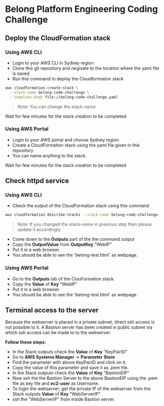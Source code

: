 # Belong Platform Engineering Coding Challenge

## Deploy the CloudFormation stack

### Using AWS CLI
- Login to your AWS CLI in Sydney region
- Clone this git repository and negivate to the location where the yaml file is saved
- Run this command to deploy the Cloudformation stack

```sh
aws cloudformation create-stack \
  --stack-name belong-code-challenge \
  --template-body file://belong-code-challenge.yaml
```

> Note: You can change the stack-name

Wait for few minutes for the stack creation to be completed.

### Using AWS Portal
- Login to your AWS portal and choose Sydney region
- Create a CloudFormation stack using the yaml file given in this repository
- You can name anything to the stack.

Wait for few minutes for the stack creation to be completed.


## Check httpd service

### Using AWS CLI
- Check the output of the CloudFormation stack using this command 

```sh
aws cloudformation describe-stacks --stack-name belong-code-challenge
```

> Note: If you changed the stack-name in previous step then please update it accordingly.

- Come down to the **Outputs** part of the the command output
- Copy the **OutputValue** from **OutputKey** "WebIP"
- Put it in a web browser.
- You should be able to see the 'belong-test.html' as webpage.

### Using AWS Portal
- Go to the **Outputs** tab of the ClouFormation stack.
- Copy the **Value** of **Key** "WebIP"
- Put it in a web browser.
- You should be able to see the 'belong-test.html' as webpage.


## Terminal access to the server
Because the webserver is placed in a private subnet, direct ssh access is not possible to it.
A Bastion server has been created in public subnet via which ssh access can be made to to the webserver.

**Follow these steps:**
- In the Stack outputs check the **Value** of **Key** "KeyPairID"
- Go to **AWS Systems Manager** -> **Parameter Store**
- Find the parameter with above KeyPairID and click on it.
- Copy the value of this parameter and save it as .pem file.
- In the Stack outputs check the **Value** of **Key** "BastionEIP"
- Now ssh the the Bastion Server to the above BastionEIP using the .pem file as key file and **ec2-user** as Username.
- To login the webserver, get the private IP of the webserver from the Stack outputs **Value** of **Key** "WebServerIP"
- ssh the "WebServerIP" from inside Bastion server.